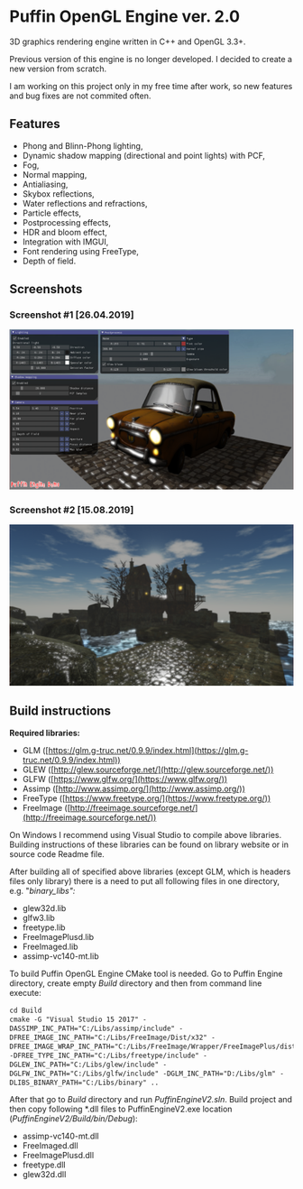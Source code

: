 # Puffin OpenGL Engine ver. 2.0
3D graphics rendering engine written in C++ and OpenGL 3.3+.

Previous version of this engine is no longer developed. I decided to create a new version from scratch.

I am working on this project only in my free time after work, so new features and bug fixes are not commited often.

## Features
  - Phong and Blinn-Phong lighting,
  - Dynamic shadow mapping (directional and point lights) with PCF,
  - Fog,
  - Normal mapping,
  - Antialiasing,
  - Skybox reflections,
  - Water reflections and refractions,
  - Particle effects,
  - Postprocessing effects,
  - HDR and bloom effect,
  - Integration with IMGUI,
  - Font rendering using FreeType,
  - Depth of field.

## Screenshots
### Screenshot #1 [26.04.2019]
![Screenshot 26.04.2019](https://raw.githubusercontent.com/qbranchmaster/Puffin-OpenGL-Engine-V2/master/Screenshots/26_04_2019.png)

### Screenshot #2 [15.08.2019]
![Screenshot 15.08.2019](https://raw.githubusercontent.com/qbranchmaster/Puffin-OpenGL-Engine-V2/master/Screenshots/15_08_2019.png)

## Build instructions
**Required libraries:**

 - GLM ([https://glm.g-truc.net/0.9.9/index.html](https://glm.g-truc.net/0.9.9/index.html))
 - GLEW ([http://glew.sourceforge.net/](http://glew.sourceforge.net/))
 - GLFW ([https://www.glfw.org/](https://www.glfw.org/))
 - Assimp ([http://www.assimp.org/](http://www.assimp.org/))
 - FreeType ([https://www.freetype.org/](https://www.freetype.org/))
 - FreeImage ([http://freeimage.sourceforge.net/](http://freeimage.sourceforge.net/))

On Windows I recommend using Visual Studio to compile above libraries. Building instructions of these libraries can be found on library website or in source code Readme file.

After building all of specified above libraries (except GLM, which is headers files only library) there is a need to put all following files in one directory, e.g. "*binary_libs":*

 - glew32d.lib
 - glfw3.lib
 - freetype.lib
- FreeImagePlusd.lib
- FreeImaged.lib
- assimp-vc140-mt.lib

To build Puffin OpenGL Engine CMake tool is needed.
Go to Puffin Engine directory, create empty *Build* directory and then from command line execute:

    cd Build
    cmake -G "Visual Studio 15 2017" -DASSIMP_INC_PATH="C:/Libs/assimp/include" -DFREE_IMAGE_INC_PATH="C:/Libs/FreeImage/Dist/x32" -DFREE_IMAGE_WRAP_INC_PATH="C:/Libs/FreeImage/Wrapper/FreeImagePlus/dist/x32" -DFREE_TYPE_INC_PATH="C:/Libs/freetype/include" -DGLEW_INC_PATH="C:/Libs/glew/include" -DGLFW_INC_PATH="C:/Libs/glfw/include" -DGLM_INC_PATH="D:/Libs/glm" -DLIBS_BINARY_PATH="C:/Libs/binary" ..

After that go to *Build* directory and run *PuffinEngineV2.sln*. Build project and then copy following *.dll files to PuffinEngineV2.exe location (*PuffinEngineV2/Build/bin/Debug*):
 - assimp-vc140-mt.dll
 - FreeImaged.dll
 - FreeImagePlusd.dll
 - freetype.dll
 - glew32d.dll
